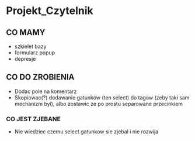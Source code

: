 # Projekt_Czytelnik

## CO MAMY
- szkielet bazy
- formularz popup
- depresje

## CO DO ZROBIENIA
- Dodac pole na komentarz
- Skopiowac(?) dodawanie gatunków (ten select) do tagow (zeby taki sam mechanizm byl), albo zostawic ze po prostu separowane przecinkiem

### CO JEST ZJEBANE
- Nie wiedziec czemu select gatunkow sie zjebal i nie rozwija